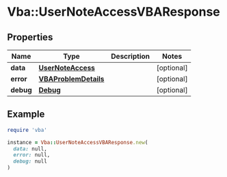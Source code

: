 # Vba::UserNoteAccessVBAResponse

## Properties

| Name | Type | Description | Notes |
| ---- | ---- | ----------- | ----- |
| **data** | [**UserNoteAccess**](UserNoteAccess.md) |  | [optional] |
| **error** | [**VBAProblemDetails**](VBAProblemDetails.md) |  | [optional] |
| **debug** | [**Debug**](Debug.md) |  | [optional] |

## Example

```ruby
require 'vba'

instance = Vba::UserNoteAccessVBAResponse.new(
  data: null,
  error: null,
  debug: null
)
```

